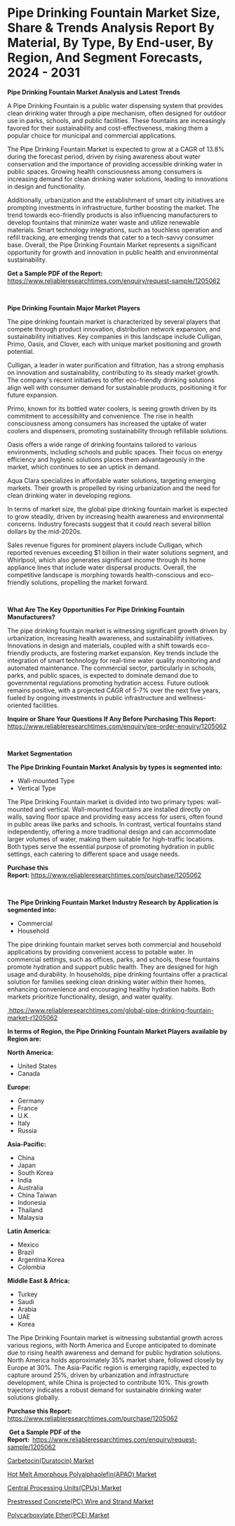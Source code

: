 <p><h1>Pipe Drinking Fountain Market Size, Share & Trends Analysis Report By Material, By Type, By End-user, By Region, And Segment Forecasts, 2024 - 2031</h1></p><p><strong>Pipe Drinking Fountain Market Analysis and Latest Trends</strong></p>
<p><p>A Pipe Drinking Fountain is a public water dispensing system that provides clean drinking water through a pipe mechanism, often designed for outdoor use in parks, schools, and public facilities. These fountains are increasingly favored for their sustainability and cost-effectiveness, making them a popular choice for municipal and commercial applications.</p><p>The Pipe Drinking Fountain Market is expected to grow at a CAGR of 13.8% during the forecast period, driven by rising awareness about water conservation and the importance of providing accessible drinking water in public spaces. Growing health consciousness among consumers is increasing demand for clean drinking water solutions, leading to innovations in design and functionality. </p><p>Additionally, urbanization and the establishment of smart city initiatives are prompting investments in infrastructure, further boosting the market. The trend towards eco-friendly products is also influencing manufacturers to develop fountains that minimize water waste and utilize renewable materials. Smart technology integrations, such as touchless operation and refill tracking, are emerging trends that cater to a tech-savvy consumer base. Overall, the Pipe Drinking Fountain Market represents a significant opportunity for growth and innovation in public health and environmental sustainability.</p></p>
<p><strong>Get a Sample PDF of the Report:&nbsp;</strong> <a href="https://www.reliableresearchtimes.com/enquiry/request-sample/1205062?utm_campaign=1454&utm_medium=2&utm_source=Github&utm_content=ia&utm_term=16102024&utm_id=pipe-drinking-fountain">https://www.reliableresearchtimes.com/enquiry/request-sample/1205062</a></p>
<p>&nbsp;</p>
<p><strong>Pipe Drinking Fountain Major Market Players</strong></p>
<p><p>The pipe drinking fountain market is characterized by several players that compete through product innovation, distribution network expansion, and sustainability initiatives. Key companies in this landscape include Culligan, Primo, Oasis, and Clover, each with unique market positioning and growth potential.</p><p>Culligan, a leader in water purification and filtration, has a strong emphasis on innovation and sustainability, contributing to its steady market growth. The company's recent initiatives to offer eco-friendly drinking solutions align well with consumer demand for sustainable products, positioning it for future expansion.</p><p>Primo, known for its bottled water coolers, is seeing growth driven by its commitment to accessibility and convenience. The rise in health consciousness among consumers has increased the uptake of water coolers and dispensers, promoting sustainability through refillable solutions.</p><p>Oasis offers a wide range of drinking fountains tailored to various environments, including schools and public spaces. Their focus on energy efficiency and hygienic solutions places them advantageously in the market, which continues to see an uptick in demand.</p><p>Aqua Clara specializes in affordable water solutions, targeting emerging markets. Their growth is propelled by rising urbanization and the need for clean drinking water in developing regions.</p><p>In terms of market size, the global pipe drinking fountain market is expected to grow steadily, driven by increasing health awareness and environmental concerns. Industry forecasts suggest that it could reach several billion dollars by the mid-2020s. </p><p>Sales revenue figures for prominent players include Culligan, which reported revenues exceeding $1 billion in their water solutions segment, and Whirlpool, which also generates significant income through its home appliance lines that include water dispersal products. Overall, the competitive landscape is morphing towards health-conscious and eco-friendly solutions, propelling the market forward.</p></p>
<p>&nbsp;</p>
<p><strong>What Are The Key Opportunities For Pipe Drinking Fountain Manufacturers?</strong></p>
<p><p>The pipe drinking fountain market is witnessing significant growth driven by urbanization, increasing health awareness, and sustainability initiatives. Innovations in design and materials, coupled with a shift towards eco-friendly products, are fostering market expansion. Key trends include the integration of smart technology for real-time water quality monitoring and automated maintenance. The commercial sector, particularly in schools, parks, and public spaces, is expected to dominate demand due to governmental regulations promoting hydration access. Future outlook remains positive, with a projected CAGR of 5-7% over the next five years, fueled by ongoing investments in public infrastructure and wellness-oriented facilities.</p></p>
<p><strong>Inquire or Share Your Questions If Any Before Purchasing This Report:</strong> <a href="https://www.reliableresearchtimes.com/enquiry/pre-order-enquiry/1205062?utm_campaign=1454&utm_medium=2&utm_source=Github&utm_content=ia&utm_term=16102024&utm_id=pipe-drinking-fountain">https://www.reliableresearchtimes.com/enquiry/pre-order-enquiry/1205062</a></p>
<p>&nbsp;</p>
<p><strong>Market Segmentation</strong></p>
<p><strong>The Pipe Drinking Fountain Market Analysis by types is segmented into:</strong></p>
<p><ul><li>Wall-mounted Type</li><li>Vertical Type</li></ul></p>
<p><p>The Pipe Drinking Fountain market is divided into two primary types: wall-mounted and vertical. Wall-mounted fountains are installed directly on walls, saving floor space and providing easy access for users, often found in public areas like parks and schools. In contrast, vertical fountains stand independently, offering a more traditional design and can accommodate larger volumes of water, making them suitable for high-traffic locations. Both types serve the essential purpose of promoting hydration in public settings, each catering to different space and usage needs.</p></p>
<p><strong>Purchase this Report:&nbsp;</strong><a href="https://www.reliableresearchtimes.com/purchase/1205062?utm_campaign=1454&utm_medium=2&utm_source=Github&utm_content=ia&utm_term=16102024&utm_id=pipe-drinking-fountain">https://www.reliableresearchtimes.com/purchase/1205062</a></p>
<p>&nbsp;</p>
<p><strong>The Pipe Drinking Fountain Market Industry Research by Application is segmented into:</strong></p>
<p><ul><li>Commercial</li><li>Household</li></ul></p>
<p><p>The pipe drinking fountain market serves both commercial and household applications by providing convenient access to potable water. In commercial settings, such as offices, parks, and schools, these fountains promote hydration and support public health. They are designed for high usage and durability. In households, pipe drinking fountains offer a practical solution for families seeking clean drinking water within their homes, enhancing convenience and encouraging healthy hydration habits. Both markets prioritize functionality, design, and water quality.</p></p>
<p><a href="https://www.reliableresearchtimes.com/global-pipe-drinking-fountain-market-r1205062?utm_campaign=1454&utm_medium=2&utm_source=Github&utm_content=ia&utm_term=16102024&utm_id=pipe-drinking-fountain">&nbsp;https://www.reliableresearchtimes.com/global-pipe-drinking-fountain-market-r1205062</a></p>
<p><strong>In terms of Region, the Pipe Drinking Fountain Market Players available by Region are:</strong></p>
<p>
    <p> <strong> North America: </strong>
        <ul>
            <li>United States</li>
            <li>Canada</li>
        </ul>
        </p> 
    <p> <strong> Europe: </strong>
        <ul>
            <li>Germany</li>
            <li>France</li>
            <li>U.K.</li>
            <li>Italy</li>
            <li>Russia</li>
        </ul>
        </p> 
    <p> <strong> Asia-Pacific: </strong>
        <ul>
            <li>China</li>
            <li>Japan</li>
            <li>South Korea</li>
            <li>India</li>
            <li>Australia</li>
            <li>China Taiwan</li>
            <li>Indonesia</li>
            <li>Thailand</li>
            <li>Malaysia</li>
        </ul>
        </p> 
    <p> <strong> Latin America: </strong>
        <ul>
            <li>Mexico</li>
            <li>Brazil</li>
            <li>Argentina Korea</li>
            <li>Colombia</li>
        </ul>
        </p> 
    <p> <strong> Middle East & Africa: </strong>
        <ul>
            <li>Turkey</li>
            <li>Saudi</li>
            <li>Arabia</li>
            <li>UAE</li>
            <li>Korea</li>
        </ul>
    </p>
    </p>
<p><p>The Pipe Drinking Fountain market is witnessing substantial growth across various regions, with North America and Europe anticipated to dominate due to rising health awareness and demand for public hydration solutions. North America holds approximately 35% market share, followed closely by Europe at 30%. The Asia-Pacific region is emerging rapidly, expected to capture around 25%, driven by urbanization and infrastructure development, while China is projected to contribute 10%. This growth trajectory indicates a robust demand for sustainable drinking water solutions globally.</p></p>
<p><strong>Purchase this Report: </strong><a href="https://www.reliableresearchtimes.com/purchase/1205062?utm_campaign=1454&utm_medium=2&utm_source=Github&utm_content=ia&utm_term=16102024&utm_id=pipe-drinking-fountain">https://www.reliableresearchtimes.com/purchase/1205062</a></p>
<p>&nbsp;<strong>Get a Sample PDF of the Report:&nbsp;&nbsp;</strong><a href="https://www.reliableresearchtimes.com/enquiry/request-sample/1205062?utm_campaign=1454&utm_medium=2&utm_source=Github&utm_content=ia&utm_term=16102024&utm_id=pipe-drinking-fountain">https://www.reliableresearchtimes.com/enquiry/request-sample/1205062</a></p>
<p><strong></strong></p>
<p><p><a href="https://www.linkedin.com/pulse/global-carbetocinduratocin-market-size-trends-analysis-k6bhe?utm_campaign=1454&utm_medium=2&utm_source=Github&utm_content=ia&utm_term=16102024&utm_id=pipe-drinking-fountain">Carbetocin(Duratocin) Market</a></p><p><a href="https://www.linkedin.com/pulse/insights-hot-melt-amorphous-polyalphaolefinapao-market-size-kivxe?utm_campaign=1454&utm_medium=2&utm_source=Github&utm_content=ia&utm_term=16102024&utm_id=pipe-drinking-fountain">Hot Melt Amorphous Polyalphaolefin(APAO) Market</a></p><p><a href="https://www.linkedin.com/pulse/central-processing-unitscpus-market-share-analysis--8ejle?utm_campaign=1454&utm_medium=2&utm_source=Github&utm_content=ia&utm_term=16102024&utm_id=pipe-drinking-fountain">Central Processing Units(CPUs) Market</a></p><p><a href="https://www.linkedin.com/pulse/emerging-technologies-reshaping-prestressed-concretepc-xzsje?trk=public_post_embed_feed-article-content&utm_campaign=1454&utm_medium=2&utm_source=Github&utm_content=ia&utm_term=16102024&utm_id=pipe-drinking-fountain">Prestressed Concrete(PC) Wire and Strand Market</a></p><p><a href="https://www.linkedin.com/pulse/polycarboxylate-etherpce-market-outlook-current-assessment-future-vdo2c?utm_campaign=1454&utm_medium=2&utm_source=Github&utm_content=ia&utm_term=16102024&utm_id=pipe-drinking-fountain">Polycarboxylate Ether(PCE) Market</a></p></p>